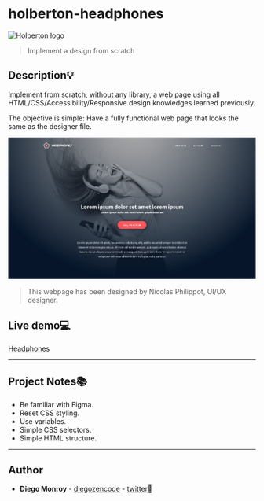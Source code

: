 # holberton-headphones
![Holberton logo](https://www.holbertonschool.com/holberton-logo.png)
> Implement a design from scratch


## Description:bulb:
Implement from scratch, without any library, a web page using all HTML/CSS/Accessibility/Responsive design knowledges learned previously.

The objective is simple: Have a fully functional web page that looks the same as the designer file.

![landing_page](images/headphones-landing-page.jpg)
> This webpage has been designed by Nicolas Philippot, UI/UX designer.

## Live demo:computer:
[Headphones](https://diegozencode.github.io/holberton-headphones/)

---

## Project Notes:books:
* Be familiar with Figma.
* Reset CSS styling.
* Use variables.
* Simple CSS selectors.
* Simple HTML structure.

---

## Author
* **Diego Monroy** - [diegozencode](https://github.com/diegozencode) - [twitter:speech_balloon:](https://twitter.com/diegozencode)
